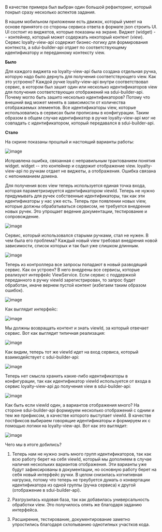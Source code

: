 В качестве примера был выбран один большой рефакторинг, который покрыл сразу несколько аспектов задания.

В нашем мобильном приложении есть движок, который умеет на основе принятого со стороны сервиса ответа в формате json 
строить UI. UI состоит из виджетов, которые показаны на экране. Виджет (widget) -- контейнер, который может содержать некоторый 
контент (view). Сервис loyalty-view-api содержит бизнес-логику для формирования контекста, а sdui-builder-api отдает по
соответствующему идентификатору и переданному контексту view.

**Было**

Для каждого виджета на loyalty-view-api была создана отдельная ручка, которую надо было дернуть для получения 
соответствующего view. Как это устроено? Каждой ручке loyalty-view-api внутри соответствовал сервис, в котором был зашит 
один или несколько идентификаторов view для получения соответствующих отображений на sdui-builder-api. Почему могло быть зашито несколько 
идентификаторов? Потому что внешний вид может менять в зависимости от количества отображаемых элементов. Все идентификаторы view, которые использовались в сервисах 
были прописаны в конфигурации. Таким образом в общем случае идентификатор в ручке loyalty-view-api мог не совпадать с 
идентификатором, который передавался в sdui-builder-api.

**Стало**

На скрине показаны прошлый и настоящий варианты работы:

![image](https://github.com/Sublimee/SBS/assets/13710048/3f66d1bd-b0df-4860-8603-c106e2a133b0)

Исправлена ошибка, связанная с неправильным трактованием понятия widget. widget -- это контейнер и содержит отображение
view. loyalty-view-api по ручкам отдает не виджеты, а отображения. Ошибка связана с непониманием домена.

Для получения всех view теперь используется единая точка входа, которая параметризируется идентификатором viewId. Теперь не
нужно придумывать для ручек собственные идентификаторы, так как эти идентификаторы у нас уже есть. Теперь при появлении новых
view, которые должны обрабатываться сервисом, не требуется внедрение новых ручек. Это упрощает ведение документации,
тестирование и сопровождение. 

![image](https://github.com/Sublimee/SBS/assets/13710048/ab452a85-cff3-4c75-8411-f6f872b93cad)

Сервис, который использовался старыми ручками, стал не нужен. В чем была его проблема? Каждый новый view требовал внедрения
новой зависимости, список которых и так был уже слишком длинным.

![image](https://github.com/Sublimee/SBS/assets/13710048/a6aee9f0-ab8d-4843-90c4-e98c31435f9a)

Теперь из контроллера все запросы попадают в новый разводящий сервис. Как он устроен? В него внедрены все сервисы, которые реализуют интерфейс ViewService. Если сервис
с поддержкой переданного в ручку viewId зарегистрирован, то запрос будет обработан, иначе вернем пустой контент (избегаем таким образом ошибок).  

![image](https://github.com/Sublimee/SBS/assets/13710048/ea4cf1e8-4d30-4cd6-8006-d04642cd3af3)

Как выглядит интерфейс:

![image](https://github.com/Sublimee/SBS/assets/13710048/7472904f-04c7-45bc-9707-afa3629e1322)

Мы должны возвращать контент и знать viewId, за который отвечает сервис. Вот как выглядит типичная реализация:

![image](https://github.com/Sublimee/SBS/assets/13710048/2d0c3011-2e4e-44ad-97e5-6ecd50067400)

Как видим, теперь тот же viewId идет на вход сервиса, который взаимодействует с sdui-builder-api:

![image](https://github.com/Sublimee/SBS/assets/13710048/687ac330-61c7-41e8-b2b6-68497efdc0dc)

Теперь нет смысла хранить какие-либо идентификаторы в конфигурации, так как идентификатор viewId используется от входа в сервис
loyalty-view-api до получения view в sdui-builder-api:

![image](https://github.com/Sublimee/SBS/assets/13710048/1c9f9890-a8b9-4877-9c86-dbe158780840)

Как быть если viewId один, а вариантов отображения много? На стороне sdui-builder-api формируем несколько отображений 
с одним и тем же префиксом, в качестве которого выступает viewId. В качестве постфиксов выбираем говорящие идентификаторы и
формируем их с помощью логики на loyalty-view-api. Вот как это выглядит:

![image](https://github.com/Sublimee/SBS/assets/13710048/c610e108-49fc-42af-b028-84bc563bb83c)

Чего мы в итоге добились?

1) Теперь нам не нужно знать много групп идентификаторов, так как всю работу берет на себя viewId, который мы дополняем в случае наличия нескольких 
вариантов отображения. Эти варианты уже будут зафиксированы в документации, но основную работу берет на себя новый интерфейс ручки. В целом снизилась когнитивная нагрузка, потому что теперь не треубуется думать о конвертации идентификатора из одной группы (ручка сервиса) к другой (отображение в sdui-builder-api).

2) Разгрузилась кодовая база, так как добавилась универсальность обработки view. Это получилось опять же благодаря заданию интерфейса.

3) Расширение, тестирование, документирование заметно упростились благодаря схлопыванию однотипных участков кода.

